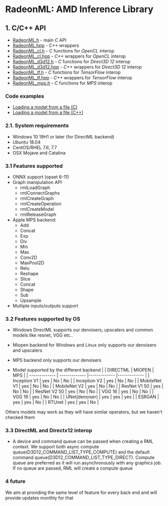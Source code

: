 # RadeonML: AMD Inference Library

## 1. C/C++ API


* [RadeonML.h](include/RadeonML.h) - main _C_ API
* [RadeonML.hpp](include/RadeonML.hpp) - _C++_ wrappers
* [RadeonML_cl.h](include/RadeonML_cl.h) - _C_ functions for _OpenCL_ interop
* [RadeonML_cl.hpp](include/RadeonML_d3d12.hpp) - _C++_ wrappers for _OpenCL_ interop
* [RadeonML_d3d12.h](include/RadeonML_d3d12.h) - _C_ functions for _Direct3D 12_ interop
* [RadeonML_d3d12.hpp](include/RadeonML_d3d12.hpp) - _C++_ wrappers for _Direct3D 12_ interop
* [RadeonML_tf.h](include/RadeonML_tf.h) - _C_ functions for _TensorFlow_ interop
* [RadeonML_tf.hpp](include/RadeonML_tf.hpp) - _C++_ wrappers for _TensorFlow_ interop
* [RadeonML_mps.h](include/RadeonML_mps.h) - _C_ functions for _MPS_ interop


### Code examples

* [Loading a model from a file (C)](samples/load_model.c)
* [Loading a model from a file (C++)](samples/load_model.cpp)


### 2.1. System requirements
* Windows 10 19H1 or later (for DirectML backend)
* Ubuntu 18.04
* CentOS/RHEL 7.6, 7.7
* OSX Mojave and Catalina

### 3.1 Features supported
* ONNX support (opset 6-11)
* Graph manipulation API
    * rmlLoadGraph
    * rmlConnectGraphs
    * rmlCreateGraph
    * rmlCreateOperation
    * rmlCreateModel
    * rmlReleaseGraph
* Apple MPS backend:
    * Add
    * Concat
    * Exp
    * Div
    * Min
    * Max
    * Conv2D
    * MaxPool2D
    * Relu
    * Reshape
    * Slice
    * Concat
    * Shape
    * Sub
    * Upsample
* Multiple inputs/outputs support

### 3.2 Features supported by OS
* Windows DirectML supports our denoisers, upscalers and common models like resnet, VGG etc..
* Miopen backend for Windows and Linux only supports our denoisers and upscalers
* MPS backend only supports our denoisers

* Model supported by the different backend
|  | DIRECTML | MIOPEN | MPS |
| ------------- | ------------- |------------- |------------- |
| Inception V1 | yes  | No  | No |
| Inception V2 | yes  | No  | No |
| MobileNet V1 | yes  | No  | No |
| MobileNet V2 | yes  | No  | No |
| ResNet V1 50 | yes  | No  | No |
| ResNet V2 50 | yes  | No  | No |
| VGG 16 | yes  | No  | No |
| VGG 19 | yes  | No  | No |
| UNet(denoiser) | yes  | yes  | yes |
| ESRGAN | yes  | yes  | No |
| RTUnet | yes  | yes  | No |

Others models may work as they will have similar operators, but we haven't checked them

### 3.3 DirectML and Directx12 interop
* A device and command queue can be passed when creating a RML context. We support both async compute queue(D3D12_COMMAND_LIST_TYPE_COMPUTE) and the default command queue(D3D12_COMMAND_LIST_TYPE_DIRECT).
Compute queue are preferred as it will run asynchronously with any graphics job.
If no queue are passed, RML will create a compute queue

### 4 future
We aim at providing the same level of feature for every back end and will provide updates monthly for that

